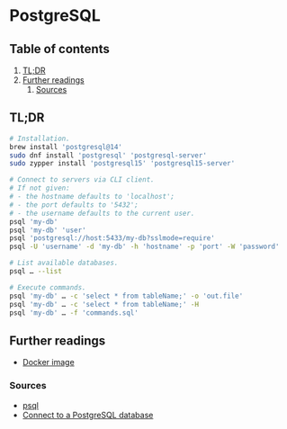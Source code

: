 # PostgreSQL

## Table of contents <!-- omit in toc -->

1. [TL;DR](#tldr)
1. [Further readings](#further-readings)
   1. [Sources](#sources)

## TL;DR

```sh
# Installation.
brew install 'postgresql@14'
sudo dnf install 'postgresql' 'postgresql-server'
sudo zypper install 'postgresql15' 'postgresql15-server'
```

```sh
# Connect to servers via CLI client.
# If not given:
# - the hostname defaults to 'localhost';
# - the port defaults to '5432';
# - the username defaults to the current user.
psql 'my-db'
psql 'my-db' 'user'
psql 'postgresql://host:5433/my-db?sslmode=require'
psql -U 'username' -d 'my-db' -h 'hostname' -p 'port' -W 'password'

# List available databases.
psql … --list

# Execute commands.
psql 'my-db' … -c 'select * from tableName;' -o 'out.file'
psql 'my-db' … -c 'select * from tableName;' -H
psql 'my-db' … -f 'commands.sql'
```

## Further readings

- [Docker image]

### Sources

- [psql]
- [Connect to a PostgreSQL database]

<!--
  References
  -->

<!-- In-article sections -->
<!-- Upstream -->
[docker image]: https://github.com/docker-library/docs/blob/master/postgres/README.md
[psql]: https://www.postgresql.org/docs/current/app-psql.html

<!-- Others -->
[connect to a postgresql database]: https://www.postgresqltutorial.com/connect-to-postgresql-database/
